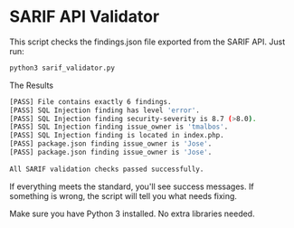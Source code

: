 # SARIF API Validator

This script checks the findings.json file exported from the SARIF API. Just run:

```bash
python3 sarif_validator.py
```
The Results
```bash
[PASS] File contains exactly 6 findings.
[PASS] SQL Injection finding has level 'error'.
[PASS] SQL Injection finding security-severity is 8.7 (>8.0).
[PASS] SQL Injection finding issue_owner is 'tmalbos'.
[PASS] SQL Injection finding is located in index.php.
[PASS] package.json finding issue_owner is 'Jose'.
[PASS] package.json finding issue_owner is 'Jose'.
    
All SARIF validation checks passed successfully.
```

If everything meets the standard, you'll see success messages. If something is wrong, the script will tell you what needs fixing.

Make sure you have Python 3 installed. No extra libraries needed. 
